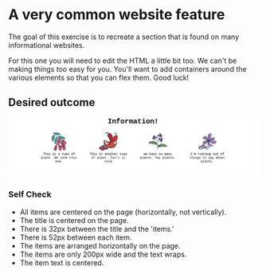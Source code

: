 # A very common website feature

The goal of this exercise is to recreate a section that is found on many informational websites.

For this one you will need to edit the HTML a little bit too. We can't be making things _too_ easy for you. You'll want to add containers around the various elements so that you can flex them. Good luck!

## Desired outcome

![desired outcome](./images/desired-outcome.png)

### Self Check

- All items are centered on the page (horizontally, not vertically).
- The title is centered on the page.
- There is 32px between the title and the 'items.'
- There is 52px between each item.
- The items are arranged horizontally on the page.
- The items are only 200px wide and the text wraps.
- The item text is centered.
